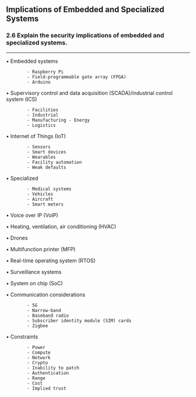 ## Implications of Embedded and Specialized Systems
### 2.6 Explain the security implications of embedded and specialized systems.
---
• Embedded systems

			- Raspberry Pi  
			- Field-programmable gate array (FPGA) 
			- Arduino

• Supervisory control and data acquisition (SCADA)/industrial control system (ICS)

			- Facilities  
			- Industrial  
			- Manufacturing - Energy  
			- Logistics

• Internet of Things (IoT)

			- Sensors  
			- Smart devices  
			- Wearables  
			- Facility automation
			- Weak defaults

• Specialized

			- Medical systems 
			- Vehicles  
			- Aircraft  
			- Smart meters

• Voice over IP (VoIP)  

• Heating, ventilation, air conditioning (HVAC)  

• Drones  

• Multifunction printer (MFP)  

• Real-time operating system (RTOS) 

• Surveillance systems  

• System on chip (SoC)  

• Communication considerations

			- 5G  
			- Narrow-band  
			- Baseband radio
			- Subscriber identity module (SIM) cards
			- Zigbee

• Constraints

			- Power  
			- Compute  
			- Network  
			- Crypto  
			- Inability to patch 
			- Authentication  
			- Range  
			- Cost  
			- Implied trust
